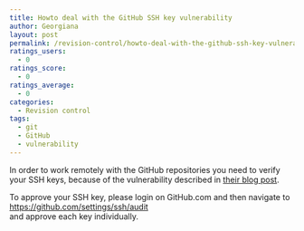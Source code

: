 ```yaml
---
title: Howto deal with the GitHub SSH key vulnerability
author: Georgiana
layout: post
permalink: /revision-control/howto-deal-with-the-github-ssh-key-vulnerability/
ratings_users:
  - 0
ratings_score:
  - 0
ratings_average:
  - 0
categories:
  - Revision control
tags:
  - git
  - GitHub
  - vulnerability
---
```

In order to work remotely with the GitHub repositories you need to verify your SSH keys, because of the vulnerability described in [their blog post][1].

To approve your SSH key, please login on GitHub.com and then navigate to  
[ https://gi​thub.com/s​ettings/ss​h/audit][2]  
and approve each key individually.

 [1]: https://github.com/blog/1068-public-key-security-vulnerability-and-mitigation
 [2]: https://gi​thub.com/s​ettings/ss​h/audit